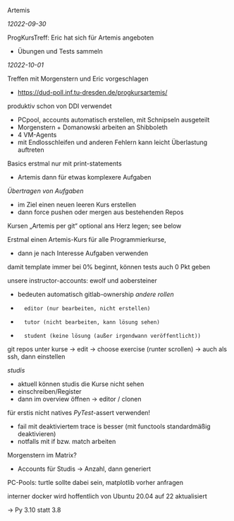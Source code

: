 Artemis

*12022-09-30*

ProgKursTreff: Eric hat sich für Artemis angeboten
*	Übungen und Tests sammeln

*12022-10-01*

Treffen mit Morgenstern und Eric vorgeschlagen
*	https://dud-poll.inf.tu-dresden.de/progkursartemis/

produktiv schon von DDI verwendet
*	PCpool, accounts automatisch erstellen, mit Schnipseln ausgeteilt
*	Morgenstern + Domanowski arbeiten an Shibboleth
*	4 VM-Agents
*	mit Endlosschleifen und anderen Fehlern kann leicht Überlastung auftreten

Basics erstmal nur mit print-statements
*	Artemis dann für etwas komplexere Aufgaben

*Übertragen von Aufgaben*
*	im Ziel einen neuen leeren Kurs erstellen
*	dann force pushen oder mergen aus bestehenden Repos

Kursen „Artemis per git“ optional ans Herz legen; see below

Erstmal einen Artemis-Kurs für alle Programmierkurse, 
*	dann je nach Interesse Aufgaben verwenden

damit template immer bei 0% beginnt, können tests auch 0 Pkt geben

unsere instructor-accounts: ewolf und aobersteiner
*	bedeuten automatisch gitlab-ownership
*andere rollen*
* 		editor (nur bearbeiten, nicht erstellen)
*		tutor (nicht bearbeiten, kann lösung sehen)
*		student (keine lösung (außer irgendwann veröffentlicht))


git repos unter kurse -> edit -> choose exercise (runter scrollen)
->	auch als ssh, dann einstellen

*studis*
*	aktuell können studis die Kurse nicht sehen
*	einschreiben/Register
*	dann im overview öffnen -> editor / clonen 

für erstis nicht natives *PyTest*-assert verwenden! 
*	fail mit deaktiviertem trace is besser (mit functools standardmäßig deaktivieren)
*	notfalls mit if bzw. match arbeiten

Morgenstern im Matrix?
*	Accounts für Studis -> Anzahl, dann generiert 

PC-Pools: turtle sollte dabei sein, matplotlib vorher anfragen

interner docker wird hoffentlich von Ubuntu 20.04 auf 22 aktualisiert

-> Py 3.10 statt 3.8
